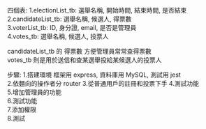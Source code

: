 四個表:
1.electionList_tb: 選舉名稱, 開始時間, 結束時間, 是否結束 
2.candidateList_tb: 選舉名稱, 候選人, 得票數  
3.voterList_tb: ID, 身分證, email, 是否是管理員  
4.votes_tb: 選舉名稱, 候選人, 投票人  

candidateList_tb 的 得票數 方便管理員常常查得票數  
votes_tb 則是用於送信和查某選舉投給某候選人的投票人  

步驟: 
1.搭建環境 框架用 express, 資料庫用 MySQL, 測試用 jest  
2.依麵向的操作者分 router 
3.從普通用戶的註冊和投票下手 
4.測試功能  
5.增加管理員的功能  
6.測試功能  
7.添加權限  
8.測試  
